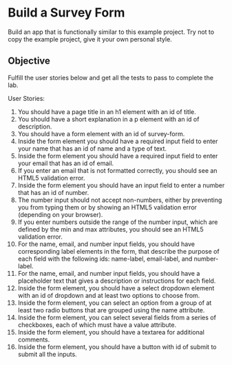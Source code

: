 # Build a Survey Form

Build an app that is functionally similar to this example project. Try not to copy the example project, give it your own personal style.

## Objective

Fulfill the user stories below and get all the tests to pass to complete the lab.

User Stories:

1. You should have a page title in an h1 element with an id of title.
2. You should have a short explanation in a p element with an id of description.
3. You should have a form element with an id of survey-form.
4. Inside the form element you should have a required input field to enter your name that has an id of name and a type of text.
5. Inside the form element you should have a required input field to enter your email that has an id of email.
6. If you enter an email that is not formatted correctly, you should see an HTML5 validation error.
7. Inside the form element you should have an input field to enter a number that has an id of number.
8. The number input should not accept non-numbers, either by preventing you from typing them or by showing an HTML5 validation error (depending on your browser).
9. If you enter numbers outside the range of the number input, which are defined by the min and max attributes, you should see an HTML5 validation error.
10. For the name, email, and number input fields, you should have corresponding label elements in the form, that describe the purpose of each field with the following ids: name-label, email-label, and number-label.
11. For the name, email, and number input fields, you should have a placeholder text that gives a description or instructions for each field.
12. Inside the form element, you should have a select dropdown element with an id of dropdown and at least two options to choose from.
13. Inside the form element, you can select an option from a group of at least two radio buttons that are grouped using the name attribute.
14. Inside the form element, you can select several fields from a series of checkboxes, each of which must have a value attribute.
15. Inside the form element, you should have a textarea for additional comments.
16. Inside the form element, you should have a button with id of submit to submit all the inputs.
